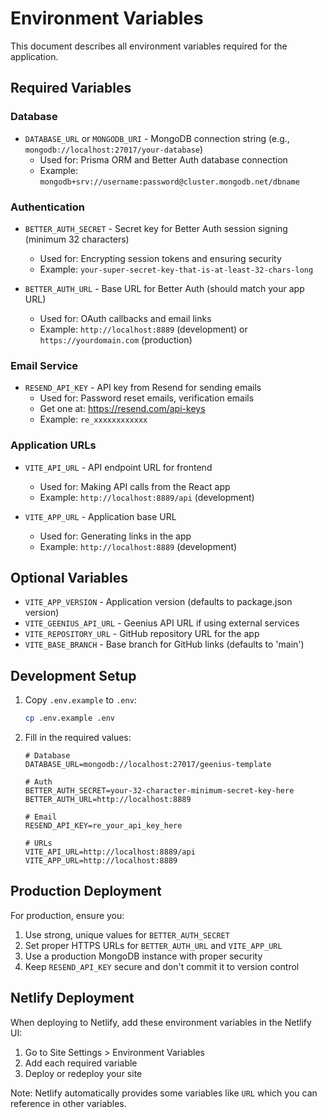 # Environment Variables

This document describes all environment variables required for the application.

## Required Variables

### Database
- `DATABASE_URL` or `MONGODB_URI` - MongoDB connection string (e.g., `mongodb://localhost:27017/your-database`)
  - Used for: Prisma ORM and Better Auth database connection
  - Example: `mongodb+srv://username:password@cluster.mongodb.net/dbname`

### Authentication
- `BETTER_AUTH_SECRET` - Secret key for Better Auth session signing (minimum 32 characters)
  - Used for: Encrypting session tokens and ensuring security
  - Example: `your-super-secret-key-that-is-at-least-32-chars-long`

- `BETTER_AUTH_URL` - Base URL for Better Auth (should match your app URL)
  - Used for: OAuth callbacks and email links
  - Example: `http://localhost:8889` (development) or `https://yourdomain.com` (production)

### Email Service
- `RESEND_API_KEY` - API key from Resend for sending emails
  - Used for: Password reset emails, verification emails
  - Get one at: https://resend.com/api-keys
  - Example: `re_xxxxxxxxxxxx`

### Application URLs
- `VITE_API_URL` - API endpoint URL for frontend
  - Used for: Making API calls from the React app
  - Example: `http://localhost:8889/api` (development)

- `VITE_APP_URL` - Application base URL
  - Used for: Generating links in the app
  - Example: `http://localhost:8889` (development)

## Optional Variables

- `VITE_APP_VERSION` - Application version (defaults to package.json version)
- `VITE_GEENIUS_API_URL` - Geenius API URL if using external services
- `VITE_REPOSITORY_URL` - GitHub repository URL for the app
- `VITE_BASE_BRANCH` - Base branch for GitHub links (defaults to 'main')

## Development Setup

1. Copy `.env.example` to `.env`:
   ```bash
   cp .env.example .env
   ```

2. Fill in the required values:
   ```env
   # Database
   DATABASE_URL=mongodb://localhost:27017/geenius-template
   
   # Auth
   BETTER_AUTH_SECRET=your-32-character-minimum-secret-key-here
   BETTER_AUTH_URL=http://localhost:8889
   
   # Email
   RESEND_API_KEY=re_your_api_key_here
   
   # URLs
   VITE_API_URL=http://localhost:8889/api
   VITE_APP_URL=http://localhost:8889
   ```

## Production Deployment

For production, ensure you:
1. Use strong, unique values for `BETTER_AUTH_SECRET`
2. Set proper HTTPS URLs for `BETTER_AUTH_URL` and `VITE_APP_URL`
3. Use a production MongoDB instance with proper security
4. Keep `RESEND_API_KEY` secure and don't commit it to version control

## Netlify Deployment

When deploying to Netlify, add these environment variables in the Netlify UI:
1. Go to Site Settings > Environment Variables
2. Add each required variable
3. Deploy or redeploy your site

Note: Netlify automatically provides some variables like `URL` which you can reference in other variables.